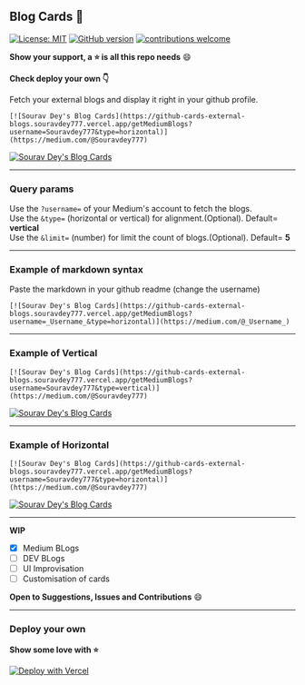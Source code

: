 ## Blog Cards :loudspeaker:

[![License: MIT](https://img.shields.io/badge/License-MIT-yellow.svg?style=flat)](https://opensource.org/licenses/MIT)
[![GitHub version](https://img.shields.io/badge/version-1.0-brightgreen.svg?style=flat)](https://github.com/Souravdey777/Github-Cards-External-Blogs)
[![contributions welcome](https://img.shields.io/badge/contributions-welcome-brightgreen.svg?style=flat)](https://github.com/Souravdey777/Github-Cards-External-Blogs/issues)

**Show your support, a :star: is all this repo needs** :smile: 

**Check deploy your own :point_down:**

Fetch your external blogs and display it right in your github profile.

```
[![Sourav Dey's Blog Cards](https://github-cards-external-blogs.souravdey777.vercel.app/getMediumBlogs?username=Souravdey777&type=horizontal)](https://medium.com/@Souravdey777)
```

[![Sourav Dey's Blog Cards](https://github-cards-external-blogs.souravdey777.vercel.app/getMediumBlogs?username=Souravdey777&type=horizontal)](https://medium.com/@Souravdey777)

---

### Query params

Use the `?username=` of your Medium's account to fetch the blogs.<br>
Use the `&type=` (horizontal or vertical) for alignment.(Optional). Default= **vertical**<br>
Use the `&limit=` (number) for limit the count of blogs.(Optional). Default= **5**<br>

---

### Example of markdown syntax

Paste the markdown in your github readme (change the username)

```
[![Sourav Dey's Blog Cards](https://github-cards-external-blogs.souravdey777.vercel.app/getMediumBlogs?username=_Username_&type=horizontal)](https://medium.com/@_Username_)
```

---

### Example of Vertical

```
[![Sourav Dey's Blog Cards](https://github-cards-external-blogs.souravdey777.vercel.app/getMediumBlogs?username=Souravdey777&type=vertical)](https://medium.com/@Souravdey777)
```

[![Sourav Dey's Blog Cards](https://github-cards-external-blogs.souravdey777.vercel.app/getMediumBlogs?username=Souravdey777&type=vertical)](https://medium.com/@Souravdey777)

---

### Example of Horizontal

```
[![Sourav Dey's Blog Cards](https://github-cards-external-blogs.souravdey777.vercel.app/getMediumBlogs?username=Souravdey777&type=horizontal)](https://medium.com/@Souravdey777)
```

[![Sourav Dey's Blog Cards](https://github-cards-external-blogs.souravdey777.vercel.app/getMediumBlogs?username=Souravdey777&type=horizontal)](https://medium.com/@Souravdey777)

---

**WIP**

- [x] Medium BLogs
- [ ] DEV BLogs
- [ ] UI Improvisation
- [ ] Customisation of cards

**Open to Suggestions, Issues and Contributions** :smile:

---

### Deploy your own

**Show some love with :star:**

[![Deploy with Vercel](https://vercel.com/button)](https://vercel.com/import/git?s=https://github.com/Souravdey777/Github-Cards-External-Blogs)
